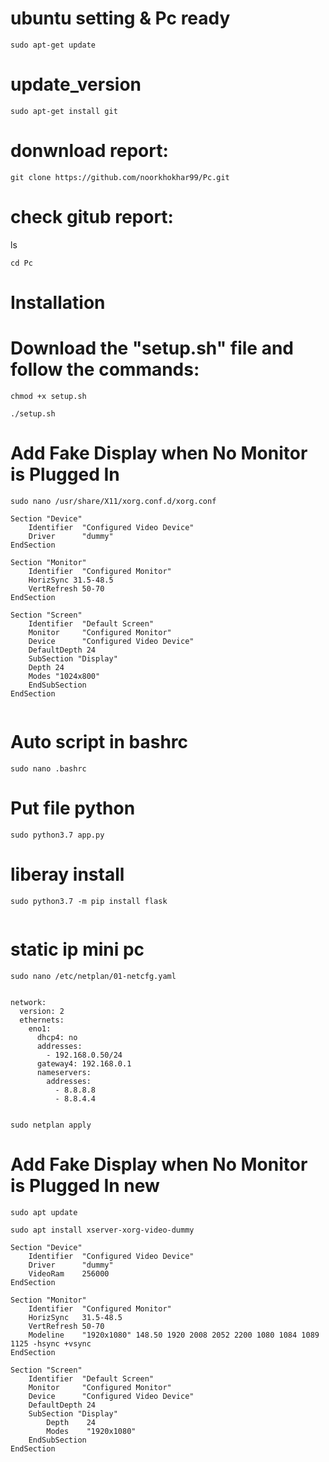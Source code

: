 # ubuntu setting  & Pc ready

````
sudo apt-get update
````

# update_version

````
sudo apt-get install git
````

# donwnload report:

````
git clone https://github.com/noorkhokhar99/Pc.git
````

# check gitub report:

ls

````
cd Pc
````

# Installation

# Download the "setup.sh" file and follow the commands:


````
chmod +x setup.sh
````

````
./setup.sh
````


# Add Fake Display when No Monitor is Plugged In

````
sudo nano /usr/share/X11/xorg.conf.d/xorg.conf
````

````
Section "Device"
    Identifier  "Configured Video Device"
    Driver      "dummy"
EndSection

Section "Monitor"
    Identifier  "Configured Monitor"
    HorizSync 31.5-48.5
    VertRefresh 50-70
EndSection

Section "Screen"
    Identifier  "Default Screen"
    Monitor     "Configured Monitor"
    Device      "Configured Video Device"
    DefaultDepth 24
    SubSection "Display"
    Depth 24
    Modes "1024x800"
    EndSubSection
EndSection


````






# Auto script in bashrc 

````
sudo nano .bashrc

````


# Put file python
````
sudo python3.7 app.py

````


# liberay install 

````
sudo python3.7 -m pip install flask


````

# static ip mini pc

````
sudo nano /etc/netplan/01-netcfg.yaml
````


````

network:
  version: 2
  ethernets:
    eno1:
      dhcp4: no
      addresses:
        - 192.168.0.50/24
      gateway4: 192.168.0.1
      nameservers:
        addresses:
          - 8.8.8.8
          - 8.8.4.4


````



````
sudo netplan apply
````




# Add Fake Display when No Monitor is Plugged In new 


````
sudo apt update

````

````
sudo apt install xserver-xorg-video-dummy

````





````
Section "Device"
    Identifier  "Configured Video Device"
    Driver      "dummy"
    VideoRam    256000
EndSection

Section "Monitor"
    Identifier  "Configured Monitor"
    HorizSync   31.5-48.5
    VertRefresh 50-70
    Modeline    "1920x1080" 148.50 1920 2008 2052 2200 1080 1084 1089 1125 -hsync +vsync
EndSection

Section "Screen"
    Identifier  "Default Screen"
    Monitor     "Configured Monitor"
    Device      "Configured Video Device"
    DefaultDepth 24
    SubSection "Display"
        Depth    24
        Modes    "1920x1080"
    EndSubSection
EndSection


````




